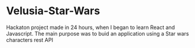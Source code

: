 # Velusia-Star-Wars
Hackaton project made in 24 hours, when I began to learn React and Javascript. The main purpose was to buid an application using a Star wars characters rest API

